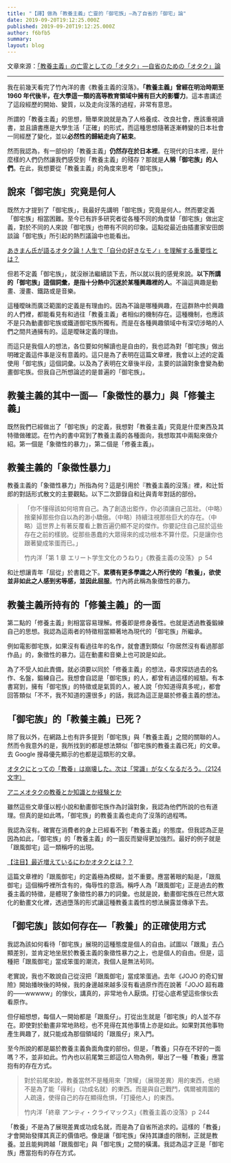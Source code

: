 ```yaml
---
title: "【譯】做為「教養主義」亡靈的「御宅族」—為了自省的「御宅」論"
date: 2019-09-20T19:12:25.000Z
published: 2019-09-20T19:12:25.000Z
author: f6bfb5
summary:
layout: blog
---
```


文章來源：[「教養主義」の亡霊としての「オタク」―自省のための「オタク」論](http://amberfeb.hatenablog.com/entry/2013/12/29/001526)

---

我在前幾天看完了竹內洋的書《教養主義的沒落》。**「教養主義」**曾經在明治時期至 1960 年代後半，在大學這一類的高等教育領域中**擁有巨大的影響力**。這本書講述了這段經歷的開始、變質，以及走向沒落的過程，非常有意思。

所謂的「教養主義」的思想，簡單來說就是為了人格養成、改良社會，應該重視讀書，並且讀書應是大學生活「正確」的形式，而這種思想隨著逐漸轉變的日本社會一同經歷了變化，並以**必然性的歸結走向了結束**。

然而我認為，有一部份的「教養主義」**仍然存在於日本裡**。在現代的日本裡，是什麼樣的人們仍然讓我們感受到「教養主義」的殘存？那就是**人稱「御宅族」的人們**。在此，我想要從「教養主義」的角度來思考「御宅族」。

## 說來「御宅族」究竟是何人

既然方才提到了「御宅族」，我最好先講明「御宅族」究竟是何人。然而要定義「御宅族」相當困難。至今已有許多研究者從各種不同的角度替「御宅族」做出定義，對於不同的人來說「御宅族」也帶有不同的印象。這點從最近由插畫家安田朗談論「御宅族」所引起的熱烈議論中也能看出。

[あきまん氏が語るオタク論！人生で「自分の好きなモノ」を理解する重要性とは？](http://togetter.com/li/604251)

但若不定義「御宅族」，就沒辦法繼續談下去，所以就以我的感覺來說。**以下所講的「御宅族」這個詞彙，是指十分熱中沉迷於某種興趣裡的人**。不論這興趣是動畫、漫畫、鐵路或是音樂。

這種曖昧而廣泛範圍的定義是有理由的。因為不論是哪種興趣，在這群熱中於興趣的人們裡，都能看見有和過往「教養主義」者相似的機制存在。這種機制，也應該不是只為動畫御宅族或鐵道御宅族所獨有。而是在各種興趣領域中有深切涉略的人們之間共通擁有的。這是曖昧定義的理由。

而這只是我個人的想法，各位要如何解讀也是自由的，我也認為對「御宅族」做出明確定義這件事是沒有意義的。這只是為了表明在這篇文章裡，我會以上述的定義使用「御宅族」這個詞彙。以及為了表明在文章後半段，主要的談論對象會變為動畫御宅族。但我自己所想論述的是普遍的「御宅族」。

## 教養主義的其中一面—「象徵性的暴力」與「修養主義」

既然我們已經做出了「御宅族」的定義，我想對「教養主義」究竟是什麼東西及其特徵做確認。在竹內的書中寫到了教養主義的各種面向，我想取其中兩點來做介紹。第一個是「象徵性的暴力」，第二個是「修養主義」。

## 教養主義的「象徵性暴力」

教養主義的「象徵性暴力」所指為何？這是引用於『教養主義的沒落』裡，和辻哲郎的對話形式散文的主要觀點。以下二次節錄自和辻與青年對話的部份。

> 「你不懂得該如何培育自己。為了創造出鉅作，你必須讓自己茁壯。（中略）捨棄掉那些你自以為的渺小驕傲。（中略）持續注視那些巨大的存在。（中略）這世界上有著反覆看上數百遍仍顯不足的傑作。你要記住自己屈於這些存在之前的樣貌。從那些愚蠢的大眾得來的成功根本不算什麼。只是讓你也跟著變成笨蛋而已。」
>
> 竹内洋「第 1 章 エリート学生文化のうねり」《教養主義の没落》ｐ 54

和辻想讓青年「屈從」於書籍之下。**累積有更多學識之人所行使的「教養」，欲使並非如此之人感到劣等感，並因此屈服**。竹內將此稱為象徵性的暴力。

## 教養主義所持有的「修養主義」的一面

第二點的「修養主義」則相當容易理解。修養即是修身養性。也就是透過教養鍛練自己的思想。我認為這兩者的特徵相當顯著地為現代的「御宅族」所繼承。

例如電影御宅族，如果沒有看過往年的名作，就會遭到類似「你居然沒有看過那部作品」的，象徵性的暴力。這在動畫和音樂上也可說是如此。

為了不受人如此責備，就必須要以同於「修養主義」的想法，尋求探訪過去的名作、名盤，鍛練自己。我想會自認是「御宅族」的人，都曾有過這樣的經驗。有本書寫到，擁有「御宅族」的特徵或是氣質的人，被人說「你知道得真多呢」，都會回答類似「不不，我不知道的還很多」的話，我認為這正是屬於修養主義的想法。

## 「御宅族」的「教養主義」已死？

除了我以外，在網路上也有許多提到「御宅族」與「教養主義」之間的關聯的人。然而令我意外的是，我所找到的都是想法類似「御宅族的教養主義已死」的文章。去 Google 搜尋優先顯示的也都是這類形的文章。

[オタクにとっての「教養」は崩壊した。次は「常識」がなくなるだろう。（2124 文字）](https://ch.nicovideo.jp/cayenne3030/blomaga/ar197249)

[アニメオタクの教養とか知識とか経験とか](https://togetter.com/li/175173)

雖然這些文章僅以輕小說和動畫御宅族作為討論對象，我認為他們所說的也有道理。但真的是如此嗎，「御宅族」的教養主義也走向了沒落的過程嗎。

我認為沒有。確實在消費者的身上已經看不到「教養主義」的態度。但我認為正是因為如此，「御宅族」的「教養主義」的一面反而變得更加強烈。最好的例子就是「跟風御宅」這一類稱呼的出現。

[【注目】最近増えているにわかオタクとは？？](http://matome.naver.jp/odai/2137905780638948201)

這篇文章裡的「跟風御宅」的定義極為模糊，並不重要。應當著眼的點是，「跟風御宅」這個稱呼裡所含有的，侮辱性的意涵。稱呼人為「跟風御宅」正是過去的教養主義的特徵，是體現了象徵性的暴力的詞彙。也就是說，動畫御宅族在已然大眾化的動畫文化裡，透過墮落的形式讓這種教養主義性的想法展露並傳承下去。

## 「御宅族」該如何存在—「教養」的正確使用方式

我認為該如何看待「御宅族」展現的這種態度是個人的自由。試圖以「跟風」去凸顯差別，並肯定地坐居於教養主義的象徵性暴力之上，也是個人的自由。但是，這種把「跟風御宅」當成笨蛋的潮流，我個人是無法茍同。

老實說，我也不敢說自己從沒把「跟風御宅」當成笨蛋過。去年《JOJO 的奇幻冒險》開始播映後的時候，我的身邊越來越多沒有看過原作而在說著「JOJO 超有趣的——wwwww」的傢伙，講真的，非常地令人厭煩。打從心底希望這些傢伙去看原作。

但仔細想想，每個人一開始都是「跟風仔」。打從出生就是「御宅族」的人並不存在。即使對於動畫非常地熟稔，也不見得在其他事情上亦是如此。如果對其他事物產生興趣了，就只能成為那個領域的「跟風仔」來入門。

至今所說的都是屬於教養主義負面角度的部份。但是，「教養」只存在不好的一面嗎？不，並非如此。竹內也以前尾繁三郎這位人物為例，舉出了一種「教養」應當抱有的存在方式。

> 對於前尾來說，教養當然不是種用來「誇耀」（展現差異）用的東西，也絕不是為了能「得利」（功成名就）的東西。而是與自己戰鬥，偶爾被周圍的人疏遠，使得自己的存在顯得危惧，「打擾他人」的東西。
>
> 竹内洋「終章 アンティ・クライマックス」《教養主義の没落》ｐ 244

「教養」不是為了展現差異或功成名就，而是為了自省所追求的。這樣的「教養」才會開始發揮其真正的價值吧。像是讓「御宅族」保持其謙虛的限制，正就是教養。並且能夠跨越「跟風御宅」與「御宅族」之間的橫溝。我認為這才正是「御宅族」應當抱有的存在方式。
